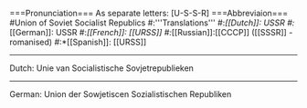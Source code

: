 ===Pronunciation===
As separate letters: [U-S-S-R]
===Abbreviaion===
#Union of Soviet Socialist Republics
#:'''Translations'''
#:*[[Dutch]]: USSR
#:*[[German]]: USSR
#:*[[French]]: [[URSS]]
#:*[[Russian]]:[[CCCP]] ([[SSSR]] - romanised)
#:*[[Spanish]]: [[URSS]]

----
Dutch:
Unie van Socialistische Sovjetrepublieken

----
German:
Union der Sowjetiscen Sozialistischen Republiken